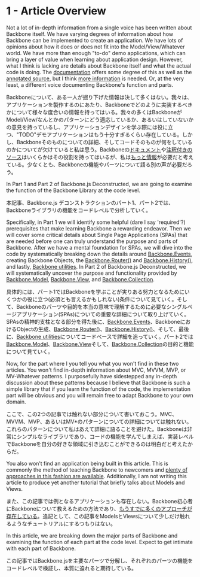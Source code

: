 # 1 - Article Overview

Not a lot of in-depth information from a single voice has been written about Backbone itself. We have varying degrees of information about how Backbone can be implemented to create an application. We have lots of opinions about how it does or does not fit into the Model/View/Whatever world. We have more than enough "to-do" demo applications, which can bring a layer of value when learning about application design. However, what I think is lacking are details about Backbone itself and what the actual code is doing. The [documentation](http://backbonejs.org/) offers some degree of this as well as the [annotated source](http://backbonejs.org/docs/backbone.html), but I think [more information](http://lostechies.com/derickbailey/2011/12/27/the-responsibilities-of-the-various-pieces-of-backbone-js/) is needed. Or, at the very least, a different voice documenting Backbone's function and parts.

Backboneについて、ある一人が掘り下げた情報は決して多くはない。我々は、アプリケーションを製作するのにあたり、Backboneでどのように実装するべきかについて様々な度合いの情報を持ってはいる。我々の多くはBackboneがModel/View/なんとかのパターンにどう適応しているか、あるいはしていないかの意見を持っているし、アプリケーションデザインを学ぶ際には役に立つ、"TODO"デモアプリケーションはもう十分すぎるくらい存在している。しかし、Backboneそのものについての詳細、そしてコードそのものが何をしているのかについてが欠けていると私は思う。Backboneの[ドキュメント](http://backbonejs.org/)や[注釈付きのソース](http://backbonejs.org/docs/backbone.html)はいくらかはその役割を持ってはいるが、私は[もっと情報](http://lostechies.com/derickbailey/2011/12/27/the-responsibilities-of-the-various-pieces-of-backbone-js/)が必要だと考えている。少なくとも、Backboneの機能やパーツについて語る別の声が必要だろう。

In Part 1 and Part 2 of Backbone.js Deconstructed, we are going to examine the function of the Backbone Library at the code level.

本記事、Backbone.js デコンストラクションのパート1、パート2では、Backboneライブラリの機能をコードレベルで分析していく。

Specifically, in Part 1 we will identify some helpful (dare I say 'required'?) prerequisites that make learning Backbone a rewarding endeavor. Then we will cover some critical details about Single Page Applications (SPAs) that are needed before one can truly understand the purpose and parts of Backbone. After we have a mental foundation for SPAs, we will dive into the code by systematically breaking down the details around [Backbone.Events](http://backbonejs.org/#Events), creating Backbone Objects, the [Backbone.Router()](http://backbonejs.org/#Router) and [Backbone.History()](http://backbonejs.org/#History), and lastly, [Backbone utilities](http://backbonejs.org/#Utility). In Part 2 of Backbone.js Deconstructed, we will systematically uncover the purpose and functionality provided by [Backbone.Model](http://backbonejs.org/#Model), [Backbone.View](http://backbonejs.org/#View), and [Backbone.Collection](http://backbonejs.org/#Collection).

具体的には、パート1ではBackboneを学ぶことが実りある努力となるためにいくつかの役に立つ(必須とも言えるかもしれない)条件について見ていく。そして、Backboneのパーツや目的を本当の意味で理解するために必要なシングルページアプリケーション(SPAs)についての重要な詳細について取り上げていく。SPAsの精神的支柱となる部分を得た後に、[Backbone.Events](http://backbonejs.org/#Events)、BackboneにおけるObjectの生成、[Backbone.Router()](http://backbonejs.org/#Router)、[Backbone.History()](http://backbonejs.org/#History)、そして、最後に、[Backbone utilities](http://backbonejs.org/#Utility)についてコードベースで詳細を追っていく。パート2では[Backbone.Model](http://backbonejs.org/#Model)、[Backbone.View](http://backbonejs.org/#View)そして、[Backbone.Collection](http://backbonejs.org/#Collection)の目的と機能について見ていく。

Now, for the part where I you tell you what you won't find in these two articles. You won't find in-depth information about MVC, MVVM, MVP, or MV-Whatever patterns. I purposefully have sidestepped any in-depth discussion about these patterns because I believe that Backbone is such a simple library that if you learn the function of the code, the implementation part will be obvious and you will remain free to adapt Backbone to your own domain.

ここで、この2つの記事では触れない部分について書いておこう。MVC、MVVM、MVP、あるいはMV*のパターンについての詳細については触れない。
これらのパターンについて私はあえて詳細に語ることを避けた。Backboneは非常にシンプルなライブラリであり、コードの機能を学んでしまえば、実装レベルでBackboneを自分の好きな領域に引き込むことができるのは明白だと考えたからだ。

You also won’t find an application being built in this article. This is commonly the method of teaching Backbone to newcomers and [plenty of approaches in this fashion are available](http://pluralsight.com/training/courses/TableOfContents?courseName=backbone-fundamentals). Additionally, I am not writing this article to produce yet another tutorial that briefly talks about Models and Views.

また、この記事では例となるアプリケーションも存在しない。Backbone初心者にBackboneについて教えるための方法であり、[もうすでに多くのアプローチが存在している](http://pluralsight.com/training/courses/TableOfContents?courseName=backbone-fundamentals)。追記として、この記事をModelsとViewsについて少しだけ触れるようなチュートリアルにするつもりはない。

In this article, we are breaking down the major parts of Backbone and examining the function of each part at the code level. Expect to get intimate with each part of Backbone.

この記事ではBackbone.jsを主要なパーツで分解し、それぞれのパーツの機能をコードレベルで検証し、本質に迫れると期待している。